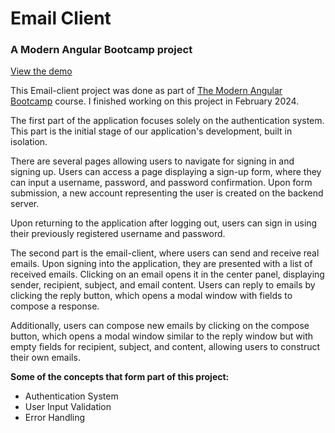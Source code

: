 # Email Client

### A Modern Angular Bootcamp project

[View the demo](https://email-client-peach.vercel.app/)

This Email-client project was done as part of [The Modern Angular Bootcamp](https://www.udemy.com/course/the-modern-angular-bootcamp) course. I finished working on this project in February 2024.

The first part of the application focuses solely on the authentication system. This part is the initial stage of our application's development, built in isolation. 

There are several pages allowing users to navigate for signing in and signing up. Users can access a page displaying a sign-up form, where they can input a username, password, and password confirmation. Upon form submission, a new account representing the user is created on the backend server.

Upon returning to the application after logging out, users can sign in using their previously registered username and password.

The second part is the email-client, where users can send and receive real emails. Upon signing into the application, they are presented with a list of received emails. Clicking on an email opens it in the center panel, displaying sender, recipient, subject, and email content. Users can reply to emails by clicking the reply button, which opens a modal window with fields to compose a response.

Additionally, users can compose new emails by clicking on the compose button, which opens a modal window similar to the reply window but with empty fields for recipient, subject, and content, allowing users to construct their own emails.

**Some of the concepts that form part of this project:**
- Authentication System
- User Input Validation
- Error Handling
